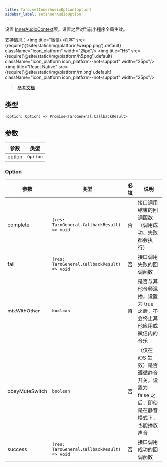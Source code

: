 ```yaml
---
title: Taro.setInnerAudioOption(option)
sidebar_label: setInnerAudioOption
---
```


设置 [InnerAudioContext](/docs/apis/media/audio/InnerAudioContext)项。设置之后对当前小程序全局生效。

支持情况：<img title="微信小程序" src={require('@site/static/img/platform/weapp.png').default} className="icon_platform" width="25px"/> <img title="H5" src={require('@site/static/img/platform/h5.png').default} className="icon_platform icon_platform--not-support" width="25px"/> <img title="React Native" src={require('@site/static/img/platform/rn.png').default} className="icon_platform icon_platform--not-support" width="25px"/>

> [参考文档](https://developers.weixin.qq.com/miniprogram/dev/api/media/audio/wx.setInnerAudioOption.html)

## 类型

```tsx
(option: Option) => Promise<TaroGeneral.CallbackResult>
```

## 参数

| 参数 | 类型 |
| --- | --- |
| option | `Option` |

### Option

| 参数 | 类型 | 必填 | 说明 |
| --- | --- | :---: | --- |
| complete | `(res: TaroGeneral.CallbackResult) => void` | 否 | 接口调用结束的回调函数（调用成功、失败都会执行） |
| fail | `(res: TaroGeneral.CallbackResult) => void` | 否 | 接口调用失败的回调函数 |
| mixWithOther | `boolean` | 否 | 是否与其他音频混播，设置为 true 之后，不会终止其他应用或微信内的音乐 |
| obeyMuteSwitch | `boolean` | 否 | （仅在 iOS 生效）是否遵循静音开关，设置为 false 之后，即使是在静音模式下，也能播放声音 |
| success | `(res: TaroGeneral.CallbackResult) => void` | 否 | 接口调用成功的回调函数 |
